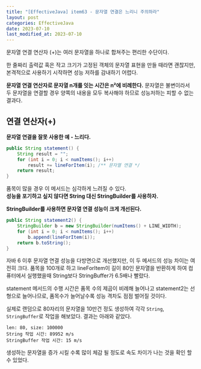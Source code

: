 ```yaml
---
title: "[EffectiveJava] item63 - 문자열 연결은 느리니 주의하라"
layout: post
categories: EffectiveJava
date: 2023-07-10
last_modified_at: 2023-07-10
---
```


문자열 연결 연산자 (+)는 여러 문자열을 하나로 합쳐주는 편리한 수단이다.

한 줄짜리 출력값 혹은 작고 크기가 고정된 객체의 문자열 표현을 만들 때라면 괜찮지만, 본격적으로 사용하기 시작하면 성능 저하를 감내하기 어렵다.

**문자열 연결 연산자로 문자열 n개를 잇는 시간은 n²에 비례한다.** 문자열은 불변이라서 두 문자열을 연결할 경우 양쪽의 내용을 모두 복사해야 하므로 성능저하는 피할 수 없는 결과다.


## 연결 연산자(+)

**문자열 연결을 잘못 사용한 예 - 느리다.**
```java
public String statement() {
    String result = "";
    for (int i = 0; i < numItems(); i++)
        result += lineForItem(i); /** 문자열 연결 */
    return result;
}
```

품목이 많을 경우 이 메서드는 심각하게 느려질 수 있다.<br>
**성능을 포기하고 싶지 않다면 String 대신 StringBuilder를 사용하자.**

**StringBuilder를 사용하면 문자열 연결 성능이 크게 개선된다.**
```java
public String statement2() {
    StringBuilder b = new StringBuilder(numItems() + LINE_WIDTH);
    for (int i = 0; i < numItems(); i++)
        b.append(lineForItem(i));
    return b.toString();
}
```

자바 6 이후 문자열 연결 성능을 다방면으로 개선했지만, 이 두 메서드의 성능 차이는 여전히 크다. 품목을 100개로 하고 lineForItem이 길이 80인 문자열을 반환하게 하여 컴퓨터에서 실행했을때 String보다 StringBuffer가 6.5배나 빨랐다.

statement 메서드의 수행 시간은 품목 수의 제곱이 비례해 늘어나고 statement2는 선형으로 늘어나므로, 품목수가 늘어날수록 성능 격차도 점점 벌어질 것이다.

실제로 랜덤으로 80자리의 문자열을 10만건 정도 생성하여 각각 `String`, `StringBuffer`로 작업을 해보았다. 결과는 아래와 같았다.

```shell
len: 80, size: 100000
String 작업 시간: 89952 m/s
StringBuffer 작업 시간: 15 m/s
```

생성하는 문자열을 증가 시킬 수록 많이 체감 될 정도로 속도 차이가 나는 것을 확인 할 수 있었다.

